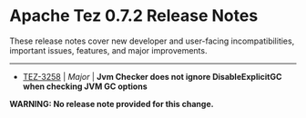 
<!---
# Licensed to the Apache Software Foundation (ASF) under one
# or more contributor license agreements.  See the NOTICE file
# distributed with this work for additional information
# regarding copyright ownership.  The ASF licenses this file
# to you under the Apache License, Version 2.0 (the
# "License"); you may not use this file except in compliance
# with the License.  You may obtain a copy of the License at
#
#     http://www.apache.org/licenses/LICENSE-2.0
#
# Unless required by applicable law or agreed to in writing, software
# distributed under the License is distributed on an "AS IS" BASIS,
# WITHOUT WARRANTIES OR CONDITIONS OF ANY KIND, either express or implied.
# See the License for the specific language governing permissions and
# limitations under the License.
-->
# Apache Tez  0.7.2 Release Notes

These release notes cover new developer and user-facing incompatibilities, important issues, features, and major improvements.


---

* [TEZ-3258](https://issues.apache.org/jira/browse/TEZ-3258) | *Major* | **Jvm Checker does not ignore DisableExplicitGC when checking JVM GC options**

**WARNING: No release note provided for this change.**



